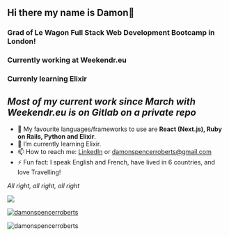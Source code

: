 ## Hi there my name is Damon👋

### Grad of Le Wagon Full Stack Web Development Bootcamp in London!
### Currently working at Weekendr.eu

### Currenly learning Elixir 

## *Most of my current work since March with Weekendr.eu is on Gitlab on a private repo*

- 🔭 My favourite languages/frameworks to use are **React (Next.js), Ruby on Rails, Python and Elixir**.
- 🌱 I’m currently learning Elixir.
- 📫 How to reach me: [LinkedIn](https://www.linkedin.com/in/damon-roberts1997/) or damonspencerroberts@gmail.com
- ⚡ Fun fact: I speak English and French, have lived in 6 countries, and love Travelling!

*All right, all right, all right*

![](https://komarev.com/ghpvc/?username=damonspencerroberts&color=green&style=plastic)

<p align="left"> <a href="https://github.com/ryo-ma/github-profile-trophy"><img src="https://github-profile-trophy.vercel.app/?username=damonspencerroberts" alt="damonspencerroberts" /></a> </p>

<p><img align="center" src="https://github-readme-streak-stats.herokuapp.com/?user=damonspencerroberts&" alt="damonspencerroberts" /></p>

